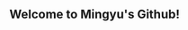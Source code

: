 ## Welcome to Mingyu's Github!

<div align='center>
  <img src="https://github.com/ymg5218/ymg5218/assets/87100737/7e9105d2-dd63-4056-ad57-  bd0302bac2c5" width = 400 height = 400>
</div>

<!--
**ymg5218/ymg5218** is a ✨ _special_ ✨ repository because its `README.md` (this file) appears on your GitHub profile.

Here are some ideas to get you started:

- 🔭 I’m currently working on ...
- 🌱 I’m currently learning ...
- 👯 I’m looking to collaborate on ...
- 🤔 I’m looking for help with ...
- 💬 Ask me about ...
- 📫 How to reach me: ...
- 😄 Pronouns: ...
- ⚡ Fun fact: ...
-->
